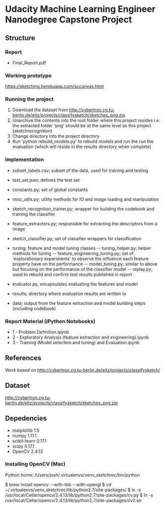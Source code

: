 # Udacity Machine Learning Engineer Nanodegree Capstone Project

## Structure 

### Report 
- Final_Report.pdf

### Working prototype
https://sketching.herokuapp.com/sccanvas.html

### Running the project 
1. Download the dataset from http://cybertron.cg.tu-berlin.de/eitz/projects/classifysketch/sketches_png.zip
2. Unarchive the contents into the root folder where this project resides i.e. the extracted folder 'png' should be at the same level as this project (sketchrecognition)
3. Change directory into the project directory
4. Run 'python rebuild_models.py' to rebuild models and run the run the evaluation (which will reside in the results directory when complete)

### Implementation 
- subset_labels.csv; subset of the data, used for training and testing 
- test_set.json; defines the test set

- constants.py; set of global constants  
- misc_utils.py; utility methods for IO and image loading and manipulation
- sketch_recognition_trainer.py; wrapper for building the codebook and training the classifier 
- feature_extractors.py; responsible for extracting the descriptors from a image 
- sketch_classifier.py; set of classifier wrappers for classification
- tuning; feature and model tuning classes
-- tuning_helper.py; helper methods for tuning 
-- feature_engineering_tuning.py; set of 'explorationary experiments' to observe the influence each feature property have on the performance
-- model_tuning.py; similar to above but focusing on the performance of the classifier model
-- replay.py; used to rebuild and confirm test results published in report  
- evaluator.py; encapsulates evaluating the features and model
  
- results; directory where evaluation results are written to 
- data; output from the feature extraction and model building steps (including codebook) 

### Report Material (iPython Notebooks) 
- 1 - Problem Definition.ipynb
- 2 - Exploratory Analysis (feature extraction and engineering).ipynb
- 3 - Training (Model selection and tuning) and Evaluation.ipynb

## References
Work based on http://cybertron.cg.tu-berlin.de/eitz/projects/classifysketch/

## Dataset 
http://cybertron.cg.tu-berlin.de/eitz/projects/classifysketch/sketches_png.zip

## Depedencies 
- matplotlib 1.5
- numpy 1.11.1
- scikit-learn 0.17.1
- scipy 0.17.1
- OpenCV 2.4.13

### Installing OpenCV (Mac) 
Python home: /Users/josh/.virtualenvs/venv_sketchrec/bin/python

$ brew install opencv --with-tbb --with-opengl
$ cd ~/.virtualenvs/venv_sketchrec/lib/python2.7/site-packages/
$ ln -s /usr/local/Cellar/opencv/2.4.13/lib/python2.7/site-packages/cv.py
$ ln -s /usr/local/Cellar/opencv/2.4.13/lib/python2.7/site-packages/cv2.so  
